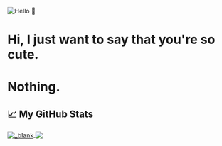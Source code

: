 ![Hello 👋](https://cdn.discordapp.com/attachments/775526710279012363/775534207602393098/bec44e8218cf714d8b36592dfa34850a.gif)

# Hi, I just want to say that you're so cute.

# Nothing.

## &#x1f4c8; My GitHub Stats
<a href="https://github.com/ncknmex/ncknmex">
  <img align="center" src="https://github-readme-stats.vercel.app/api?username=ncknmex&show_icons=true&line_height=27&count_private=true&title_color=ffffff&text_color=c9cacc&icon_color=2bbc8a&bg_color=1d1f21" alt="_blank" />
</a>

<a href="https://github.com/ncknmex/ncknmex">
  <img align="center" src="https://github-readme-stats.vercel.app/api/top-langs/?username=ncknmex&hide=lua,js,html,css,php,sql,python,c&title_color=ffffff&text_color=c9cacc&icon_color=2bbc8a&bg_color=1d1f21" />
</a>
